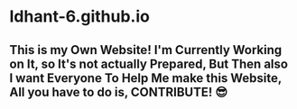 # Idhant-6.github.io

## This is my Own Website! I'm Currently Working on It, so It's not actually Prepared, But Then also I want Everyone To Help Me make this Website, All you have to do is, CONTRIBUTE! 😎
